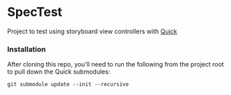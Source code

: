 SpecTest
========

Project to test using storyboard view controllers with [Quick](https://github.com/Quick/Quick)

### Installation

After cloning this repo, you'll need to run the following from the project root to pull down the Quick submodules:

    git submodule update --init --recursive
